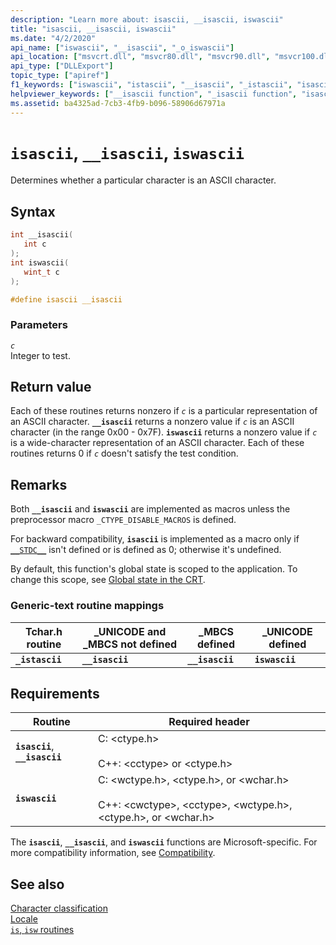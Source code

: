 ```yaml
---
description: "Learn more about: isascii, __isascii, iswascii"
title: "isascii, __isascii, iswascii"
ms.date: "4/2/2020"
api_name: ["iswascii", "__isascii", "_o_iswascii"]
api_location: ["msvcrt.dll", "msvcr80.dll", "msvcr90.dll", "msvcr100.dll", "msvcr100_clr0400.dll", "msvcr110.dll", "msvcr110_clr0400.dll", "msvcr120.dll", "msvcr120_clr0400.dll", "ucrtbase.dll", "api-ms-win-crt-string-l1-1-0.dll", "api-ms-win-crt-private-l1-1-0.dll"]
api_type: ["DLLExport"]
topic_type: ["apiref"]
f1_keywords: ["iswascii", "istascii", "__isascii", "_istascii", "isascii", "ctype/isascii", "ctype/__isascii", "corecrt_wctype/iswascii"]
helpviewer_keywords: ["__isascii function", "_isascii function", "isascii function", "_istascii function", "istascii function", "iswascii function"]
ms.assetid: ba4325ad-7cb3-4fb9-b096-58906d67971a
---
```

# `isascii`, `__isascii`, `iswascii`

Determines whether a particular character is an ASCII character.

## Syntax

```C
int __isascii(
   int c
);
int iswascii(
   wint_t c
);

#define isascii __isascii
```

### Parameters

*`c`*<br/>
Integer to test.

## Return value

Each of these routines returns nonzero if *`c`* is a particular representation of an ASCII character. **`__isascii`** returns a nonzero value if *`c`* is an ASCII character (in the range 0x00 - 0x7F). **`iswascii`** returns a nonzero value if *`c`* is a wide-character representation of an ASCII character. Each of these routines returns 0 if *`c`* doesn't satisfy the test condition.

## Remarks

Both **`__isascii`** and **`iswascii`** are implemented as macros unless the preprocessor macro `_CTYPE_DISABLE_MACROS` is defined.

For backward compatibility, **`isascii`** is implemented as a macro only if [`__STDC__`](../../preprocessor/predefined-macros.md) isn't defined or is defined as 0; otherwise it's undefined.

By default, this function's global state is scoped to the application. To change this scope, see [Global state in the CRT](../global-state.md).

### Generic-text routine mappings

|Tchar.h routine|_UNICODE and _MBCS not defined|_MBCS defined|_UNICODE defined|
|---------------------|--------------------------------------|--------------------|-----------------------|
|**`_istascii`**|**`__isascii`**|**`__isascii`**|**`iswascii`**|

## Requirements

|Routine|Required header|
|-------------|---------------------|
|**`isascii`**, **`__isascii`**|C: \<ctype.h><br /><br /> C++: \<cctype> or \<ctype.h>|
|**`iswascii`**|C: \<wctype.h>, \<ctype.h>, or \<wchar.h><br /><br /> C++: \<cwctype>, \<cctype>, \<wctype.h>, \<ctype.h>, or \<wchar.h>|

The **`isascii`**, **`__isascii`**, and **`iswascii`** functions are Microsoft-specific. For more compatibility information, see [Compatibility](../compatibility.md).

## See also

[Character classification](../character-classification.md)\
[Locale](../locale.md)\
[`is`, `isw` routines](../is-isw-routines.md)
